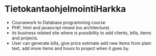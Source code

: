 ﻿# TietokantaohjelmointiHarkka
- Coursework to Database programming course
- PHP, html and javascript mixed (no architecture).
- its business related site where is possibility to add clients, bills, items and projects.
- User can generate bills, give price estimate add new items from plain text, add more items and hours to project when it goes by.
